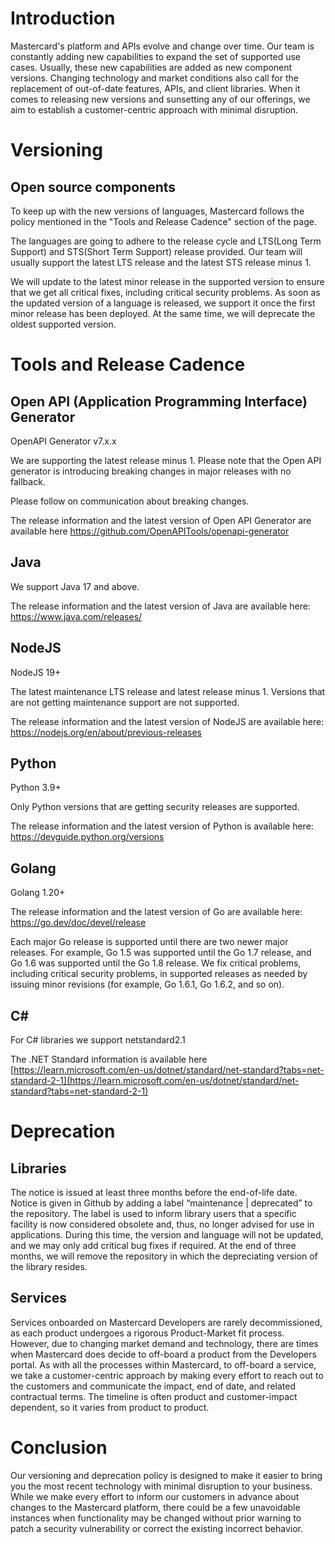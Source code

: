 # Introduction

Mastercard's platform and APIs evolve and change over time. Our team is constantly adding new capabilities to expand the set of supported use cases. Usually, these new capabilities are added as new component versions. Changing technology and market conditions also call for the replacement of out-of-date features, APIs, and client libraries. When it comes to releasing new versions and sunsetting any of our offerings, we aim to establish a customer-centric approach with minimal disruption.

# Versioning
## Open source components

To keep up with the new versions of languages, Mastercard follows the policy mentioned in the "Tools and Release Cadence" section of the page.

The languages are going to adhere to the release cycle and LTS(Long Term Support) and STS(Short Term Support) release provided. Our team will usually support the latest LTS release and the latest STS release minus 1.

We will update to the latest minor release in the supported version to ensure that we get all critical fixes, including critical security problems. As soon as the updated version of a language is released, we support it once the first minor release has been deployed. At the same time, we will deprecate the oldest supported version.

# Tools and Release Cadence
## Open API (Application Programming Interface) Generator

OpenAPI Generator v7.x.x

We are supporting the latest release minus 1. Please note that the Open API generator is introducing breaking changes in major releases with no fallback.

Please follow on communication about breaking changes.

The release information and the latest version of Open API Generator are available here https://github.com/OpenAPITools/openapi-generator

## Java

We support Java 17 and above.

The release information and the latest version of Java are available here: https://www.java.com/releases/

## NodeJS

NodeJS 19+

The latest maintenance LTS release and latest release minus 1. Versions that are not getting maintenance support are not supported.

The release information and the latest version of NodeJS are available here: https://nodejs.org/en/about/previous-releases

## Python

Python 3.9+

Only Python versions that are getting security releases are supported.

The release information and the latest version of Python is available here: https://devguide.python.org/versions

## Golang

Golang 1.20+

The release information and the latest version of Go are available here: https://go.dev/doc/devel/release

Each major Go release is supported until there are two newer major releases. For example, Go 1.5 was supported until the Go 1.7 release, and Go 1.6 was supported until the Go 1.8 release. We fix critical problems, including critical security problems, in supported releases as needed by issuing minor revisions (for example, Go 1.6.1, Go 1.6.2, and so on).

## C#

For C#  libraries we support netstandard2.1

The .NET Standard information is available here [https://learn.microsoft.com/en-us/dotnet/standard/net-standard?tabs=net-standard-2-1](https://learn.microsoft.com/en-us/dotnet/standard/net-standard?tabs=net-standard-2-1)

# Deprecation
## Libraries

The notice is issued at least three months before the end-of-life date. Notice is given in Github by adding a label “maintenance | deprecated” to the repository. The label is used to inform library users that a specific facility is now considered obsolete and, thus, no longer advised for use in applications. During this time, the version and language will not be updated, and we may only add critical bug fixes if required. At the end of three months, we will remove the repository in which the depreciating version of the library resides.

## Services

Services onboarded on Mastercard Developers are rarely decommissioned, as each product undergoes a rigorous Product-Market fit process. However, due to changing market demand and technology, there are times when Mastercard does decide to off-board a product from the Developers portal. As with all the processes within Mastercard, to off-board a service, we take a customer-centric approach by making every effort to reach out to the customers and communicate the impact, end of date, and related contractual terms. The timeline is often product and customer-impact dependent, so it varies from product to product.

# Conclusion

Our versioning and deprecation policy is designed to make it easier to bring you the most recent technology with minimal disruption to your business. While we make every effort to inform our customers in advance about changes to the Mastercard platform, there could be a few unavoidable instances when functionality may be changed without prior warning to patch a security vulnerability or correct the existing incorrect behavior.
